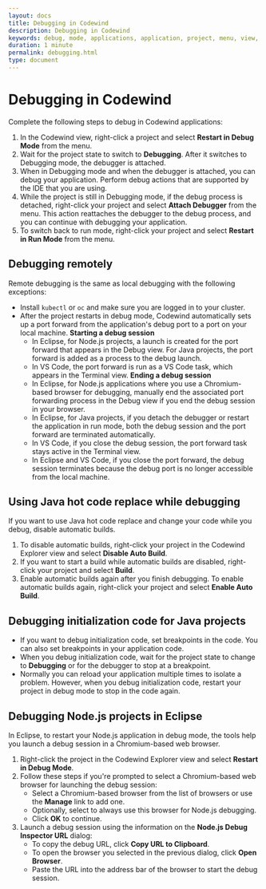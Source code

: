 ```yaml
---
layout: docs
title: Debugging in Codewind
description: Debugging in Codewind
keywords: debug, mode, applications, application, project, menu, view, attaching, attach, actions, action, run, restart in debug mode, attach debugger, debug process, debugging process
duration: 1 minute
permalink: debugging.html
type: document
---
```


# Debugging in Codewind

Complete the following steps to debug in Codewind applications:

1. In the Codewind view, right-click a project and select **Restart in Debug Mode** from the menu.
2. Wait for the project state to switch to **Debugging**. After it switches to Debugging mode, the debugger is attached.
3. When in Debugging mode and when the debugger is attached, you can debug your application. Perform debug actions that are supported by the IDE that you are using.
4. While the project is still in Debugging mode, if the debug process is detached, right-click your project and select **Attach Debugger** from the menu. This action reattaches the debugger to the debug process, and you can continue with debugging your application.
5. To switch back to run mode, right-click your project and select **Restart in Run Mode** from the menu.

## Debugging remotely
Remote debugging is the same as local debugging with the following exceptions:
- Install `kubectl` or `oc` and make sure you are logged in to your cluster.
- After the project restarts in debug mode, Codewind automatically sets up a port forward from the application's debug port to a port on your local machine.
**Starting a debug session**
   - In Eclipse, for Node.js projects, a launch is created for the port forward that appears in the Debug view. For Java projects, the port forward is added as a process to the debug launch.
   - In VS Code, the port forward is run as a VS Code task, which appears in the Terminal view.
**Ending a debug session**
   - In Eclipse, for Node.js applications where you use a Chromium-based browser for debugging, manually end the associated port forwarding process in the Debug view if you end the debug session in your browser.
   - In Eclipse, for Java projects, if you detach the debugger or restart the application in run mode, both the debug session and the port forward are terminated automatically.
   - In VS Code, if you close the debug session, the port forward task stays active in the Terminal view.
   - In Eclipse and VS Code, if you close the port forward, the debug session terminates because the debug port is no longer accessible from the local machine.

## Using Java hot code replace while debugging
If you want to use Java hot code replace and change your code while you debug, disable automatic builds.
1. To disable automatic builds, right-click your project in the Codewind Explorer view and select **Disable Auto Build**.
2. If you want to start a build while automatic builds are disabled, right-click your project and select **Build**.
3. Enable automatic builds again after you finish debugging. To enable automatic builds again, right-click your project and select **Enable Auto Build**.

## Debugging initialization code for Java projects
- If you want to debug initialization code, set breakpoints in the code. You can also set breakpoints in your application code.
- When you debug initialization code, wait for the project state to change to **Debugging** or for the debugger to stop at a breakpoint.
- Normally you can reload your application multiple times to isolate a problem. However, when you debug initialization code, restart your project in debug mode to stop in the code again.

## Debugging Node.js projects in Eclipse
In Eclipse, to restart your Node.js application in debug mode, the tools help you launch a debug session in a Chromium-based web browser.
1. Right-click the project in the Codewind Explorer view and select **Restart in Debug Mode**.
2. Follow these steps if you're prompted to select a Chromium-based web browser for launching the debug session:
    - Select a Chromium-based browser from the list of browsers or use the **Manage** link to add one.
    - Optionally, select to always use this browser for Node.js debugging.
	- Click **OK** to continue.
3. Launch a debug session using the information on the **Node.js Debug Inspector URL** dialog:
    - To copy the debug URL, click **Copy URL to Clipboard**.
	- To open the browser you selected in the previous dialog, click **Open Browser**.
	- Paste the URL into the address bar of the browser to start the debug session.
